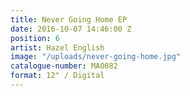 ```yaml
---
title: Never Going Home EP
date: 2016-10-07 14:46:00 Z
position: 6
artist: Hazel English
image: "/uploads/never-going-home.jpg"
catalogue-number: MA0082
format: 12" / Digital
---
```


